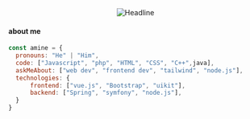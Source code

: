 <div align=center>
  <img src="https://readme-typing-svg.herokuapp.com?duration=7000&color=2D9ECF&lines=Hi+There%2C+I'm+Amine+hmine;Big+Data+%26+Cloud+Computing+student" alt="Headline" />
</div>
  
  #### about me
```javascript
const amine = {
  pronouns: "He" | "Him",
  code: ["Javascript", "php", "HTML", "CSS", "C++",java],
  askMeAbout: ["web dev", "frontend dev", "tailwind", "node.js"],
  technologies: {
      frontend: ["vue.js", "Bootstrap", "uikit"],
      backend: ["Spring", "symfony", "node.js"],
  }
}
```

<!--
**AmineHmine/AmineHmine** is a ✨ _special_ ✨ repository because its `README.md` (this file) appears on your GitHub profile.

Here are some ideas to get you started:

- 🔭 I’m currently working on ...
- 🌱 I’m currently learning ...
- 👯 I’m looking to collaborate on ...
- 🤔 I’m looking for help with ...
- 💬 Ask me about ...
- 📫 How to reach me: ...
- 😄 Pronouns: ...
- ⚡ Fun fact: ...
-->
